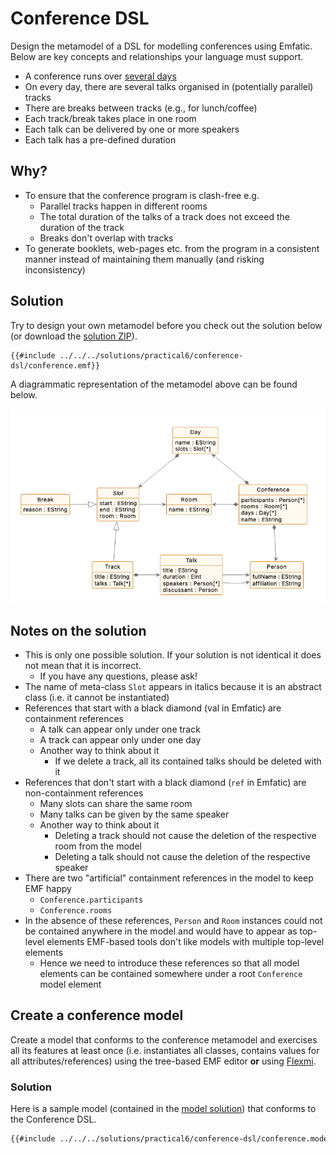 # Conference DSL

Design the metamodel of a DSL for modelling conferences using Emfatic. Below are key concepts and relationships your language must support.

- A conference runs over [several days](editor-generation.md)
- On every day, there are several talks organised in (potentially parallel) tracks
- There are breaks between tracks (e.g., for lunch/coffee)
- Each track/break takes place in one room
- Each talk can be delivered by one or more speakers
- Each talk has a pre-defined duration

## Why?

- To ensure that the conference program is clash-free e.g.
    - Parallel tracks happen in different rooms
    - The total duration of the talks of a track does not exceed the duration of the track
    - Breaks don't overlap with tracks
- To generate booklets, web-pages etc. from the program in a consistent manner instead of maintaining them manually (and risking inconsistency)

## Solution

Try to design your own metamodel before you check out the solution below (or download the [solution ZIP](../../solutions/practical6.zip)).

```emfatic
{{#include ../../../solutions/practical6/conference-dsl/conference.emf}}
```

A diagrammatic representation of the metamodel above can be found below.

![Diagrammatic representation of the Conference DSL metamodel](conference-dsl.png)

<!--
@namespace(uri="conference", prefix="")
@diagram(monochrome="true")
package conference;

class Conference{
    val Person[*] participants;
    @diagram(direction="left")
    val Room[*] rooms;
    @diagram(direction="up")
    val Day[*] days;
    attr String name;
}

class Person {
    attr String fullName;
    attr String affiliation;
}

class Day {
  attr String name;
  val Slot[*] slots;
}

abstract class Slot {
    attr String start;
    attr String end;
    ref Room room;
}

@diagram(inheritance.direction="right")
class Break extends Slot {
    attr String reason;
}

class Track extends Slot {
    attr String title;
    @diagram(direction="right")
    val Talk[*] talks;
}

class Talk {
    attr String title;
    attr int duration;
    ref Person[*] speakers;
    ref Person discussant;
}

class Room {
    attr String name;
}
-->

## Notes on the solution

- This is only one possible solution. If your solution is not identical it does not mean that it is incorrect.
    - If you have any questions, please ask!
- The name of meta-class `Slot` appears in italics because it is an abstract class (i.e. it cannot be instantiated)
- References that start with a black diamond (val in Emfatic) are containment references
    - A talk can appear only under one track
    - A track can appear only under one day
    - Another way to think about it
        - If we delete a track, all its contained talks should be deleted with it
- References that don't start with a black diamond (`ref` in Emfatic) are non-containment references
    - Many slots can share the same room
    - Many talks can be given by the same speaker
    - Another way to think about it
        - Deleting a track should not cause the deletion of the respective room from the model
        - Deleting a talk should not cause the deletion of the respective speaker
- There are two "artificial" containment references in the model to keep EMF happy
    - `Conference.participants`
    - `Conference.rooms`
- In the absence of these references, `Person` and `Room` instances could not be contained anywhere in the model and would have to appear as top-level elements
EMF-based tools don't like models with multiple top-level elements
    - Hence we need to introduce these references so that all model elements can be contained somewhere under a root `Conference` model element

## Create a conference model

Create a model that conforms to the conference metamodel and exercises all its features at least once (i.e. instantiates all classes, contains values for all attributes/references) using the tree-based EMF editor **or** using [Flexmi](https://www.eclipse.org/epsilon/doc/flexmi/).

### Solution

Here is a sample model (contained in the [model solution](../../solutions/practical6.zip)) that conforms to the Conference DSL.

```xml
{{#include ../../../solutions/practical6/conference-dsl/conference.model}}
```